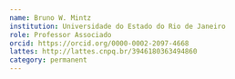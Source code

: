 ```yaml
---
name: Bruno W. Mintz
institution: Universidade do Estado do Rio de Janeiro
role: Professor Associado
orcid: https://orcid.org/0000-0002-2097-4668
lattes: http://lattes.cnpq.br/3946180363494860
category: permanent
---
```


